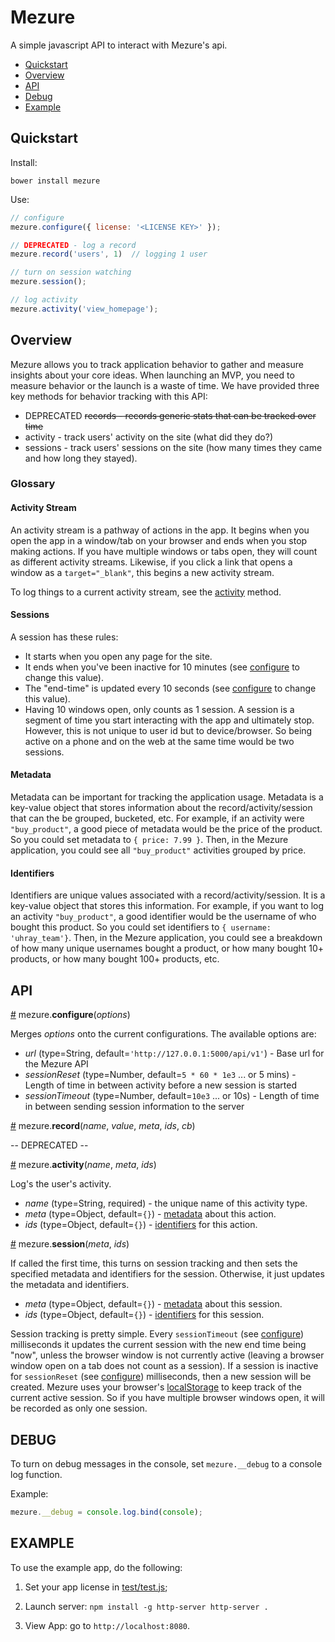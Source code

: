 # Mezure

A simple javascript API to interact with Mezure's api.

* [Quickstart](#quickstart)
* [Overview](#overview)
* [API](#api)
* [Debug](#debug)
* [Example](#Example)

## Quickstart

Install:
```
bower install mezure
```

Use:
```js
// configure
mezure.configure({ license: '<LICENSE KEY>' });

// DEPRECATED - log a record
mezure.record('users', 1)  // logging 1 user

// turn on session watching
mezure.session();

// log activity
mezure.activity('view_homepage');
```

## Overview

Mezure allows you to track application behavior to gather and measure insights about your core ideas. When launching an MVP, you need to measure behavior or the launch is a waste of time. We have provided three key methods for behavior tracking with this API:
 
  * DEPRECATED ~~records - records generic stats that can be tracked over time~~
  * activity - track users' activity on the site (what did they do?)
  * sessions - track users' sessions on the site (how many times they came and how long they stayed).

### Glossary

#### Activity Stream

An activity stream is a pathway of actions in the app. It begins when you open the app in a window/tab on your browser and ends when you stop making actions. If you have multiple windows or tabs open, they will count as different activity streams. Likewise, if you click a link that opens a window as a `target="_blank"`, this begins a new activity stream.

To log things to a current activity stream, see the [activity](#activity) method.

#### Sessions

A session has these rules:

  * It starts when you open any page for the site.
  * It ends when you've been inactive for 10 minutes (see [configure](#configure) to change this value).
  * The "end-time" is updated every 10 seconds (see [configure](#configure) to change this value).
  * Having 10 windows open, only counts as 1 session. A session is a segment of time you start interacting with the app and ultimately stop. However, this is not unique to user id but to device/browser. So being active on a phone and on the web at the same time would be two sessions.

#### Metadata

Metadata can be important for tracking the application usage. Metadata is a key-value object that stores information about the record/activity/session that can the be grouped, bucketed, etc. For example, if an activity were `"buy_product"`, a good piece of metadata would be the price of the product. So you could set metadata to `{ price: 7.99 }`. Then, in the Mezure application, you could see all `"buy_product"` activities grouped by price.

#### Identifiers

Identifiers are unique values associated with a record/activity/session. It is a key-value object that stores this information. For example, if you want to log an activity `"buy_product"`, a good identifier would be the username of who bought this product. So you could set identifiers to `{ username: 'uhray_team'}`. Then, in the Mezure application, you could see a breakdown of how many unique usernames bought a product, or how many bought 10+ products, or how many bought 100+ products, etc.

## API

<a href="#configure" name="configure">#</a> mezure.**configure**(*options*)

Merges *options* onto the current configurations. The available options are:

  * *url* (type=String, default=`'http://127.0.0.1:5000/api/v1'`) - Base url for the Mezure API
  * *sessionReset* (type=Number, default=`5 * 60 * 1e3` ... or 5 mins) - Length of time in between activity before a new session is started
  * *sessionTimeout* (type=Number, default=`10e3` ... or 10s) - Length of time in between sending session information to the server

<a href="#record" name="record">#</a> mezure.**record**(*name*,  *value*,  *meta*,  *ids*,  *cb*)

  -- DEPRECATED  --

<a href="#activity" name="activity">#</a> mezure.**activity**(*name*,  *meta*,  *ids*)

Log's the user's activity.

  * *name* (type=String, required) - the unique name of this activity type.
  * *meta* (type=Object, default=`{}`) - [metadata](#metadata) about this action.
  * *ids* (type=Object, default=`{}`) - [identifiers](#identifiers) for this action.

<a href="#session" name="session">#</a> mezure.**session**(*meta*,  *ids*)

If called the first time, this turns on session tracking and then sets the specified metadata and identifiers for the session. Otherwise, it just updates the metadata and identifiers.

  * *meta* (type=Object, default=`{}`) - [metadata](#metadata) about this session.
  * *ids* (type=Object, default=`{}`) - [identifiers](#identifiers) for this session.

Session tracking is pretty simple. Every `sessionTimeout` (see [configure](#configure)) milliseconds it updates the current session with the new end time being "now", unless the browser window is not currently active (leaving a browser window open on a tab does not count as a session). If a session is inactive for `sessionReset` (see [configure](#configure)) milliseconds, then a new session will be created. Mezure uses your browser's [localStorage](http://diveintohtml5.info/storage.html) to keep track of the current active session. So if you have multiple browser windows open, it will be recorded as only one session.

## DEBUG

To turn on debug messages in the console, set `mezure.__debug` to a console log function.

Example:

```js
mezure.__debug = console.log.bind(console);
```

## EXAMPLE

To use the example app, do the following:

  1. Set your app license in [test/test.js](test/test.js);

  2. Launch server:
    ```
    npm install -g http-server
    http-server .
    ```

  3. View App: go to `http://localhost:8080`.
